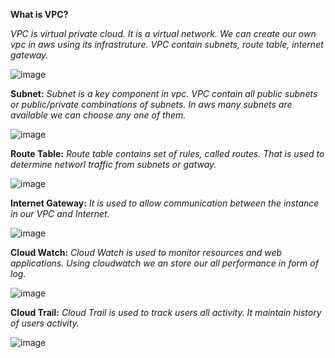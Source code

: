 **What is VPC?**

*VPC is virtual private cloud. It is a virtual network. We can create our own vpc in aws using its infrastruture. VPC contain subnets, route table, internet gateway.*

![image](https://user-images.githubusercontent.com/63608018/81311079-9230e100-90a2-11ea-98df-cc73cab61bd9.png)

**Subnet:**
	*Subnet is a key component in vpc. VPC contain all public subnets or public/private combinations of subnets. In aws many subnets are available we can choose any one of them.*
	
![image](https://user-images.githubusercontent.com/63608018/81311261-cb695100-90a2-11ea-86ff-7debfbf79d84.png)

**Route Table:**
	     *Route table contains set of rules, called routes. That is used to determine networl traffic from subnets or gatway.*
	     
![image](https://user-images.githubusercontent.com/63608018/81311778-71b55680-90a3-11ea-8f0b-5cbf386826c7.png)

**Internet Gateway:**
		  *It is used to allow communication between the instance in our VPC and Internet.*
		  
![image](https://user-images.githubusercontent.com/63608018/81311946-a5907c00-90a3-11ea-84cc-52b80738c3cf.png)

**Cloud Watch:**
	     *Cloud Watch is used to monitor resources and web applications. Using cloudwatch we an store our all performance in form of log.*
	     
![image](https://user-images.githubusercontent.com/63608018/81313085-04a2c080-90a5-11ea-80b3-eedd2705abd3.png)

**Cloud Trail:**
	      *Cloud Trail is used to track users all activity. It maintain history of users activity.*
	     
![image](https://user-images.githubusercontent.com/63608018/81313292-51869700-90a5-11ea-8ea8-b468ad3cd357.png)

